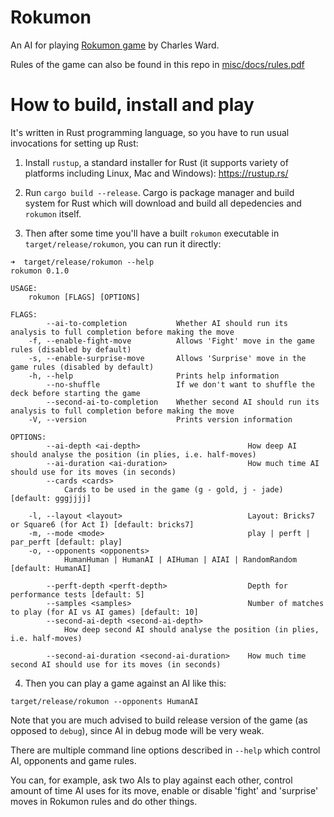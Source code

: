 # Rokumon

An AI for playing [Rokumon game](https://boardgamegeek.com/thread/2380440/wip-rokumon-2020-9-card-design-contest-contest-rea) by Charles Ward.

Rules of the game can also be found in this repo in [misc/docs/rules.pdf](misc/docs/rules.pdf)

# How to build, install and play

It's written in Rust programming language, so you have to run usual invocations for setting up Rust:

1. Install `rustup`, a standard installer for Rust (it supports variety of platforms including Linux, Mac and Windows):
https://rustup.rs/

2. Run `cargo build --release`. Cargo is package manager and build system for Rust which will download and build all depedencies and `rokumon` itself.

3. Then after some time you'll have a built `rokumon` executable in `target/release/rokumon`, you can run it directly:

```
➜  target/release/rokumon --help
rokumon 0.1.0

USAGE:
    rokumon [FLAGS] [OPTIONS]

FLAGS:
        --ai-to-completion           Whether AI should run its analysis to full completion before making the move
    -f, --enable-fight-move          Allows 'Fight' move in the game rules (disabled by default)
    -s, --enable-surprise-move       Allows 'Surprise' move in the game rules (disabled by default)
    -h, --help                       Prints help information
        --no-shuffle                 If we don't want to shuffle the deck before starting the game
        --second-ai-to-completion    Whether second AI should run its analysis to full completion before making the move
    -V, --version                    Prints version information

OPTIONS:
        --ai-depth <ai-depth>                        How deep AI should analyse the position (in plies, i.e. half-moves)
        --ai-duration <ai-duration>                  How much time AI should use for its moves (in seconds)
        --cards <cards>
            Cards to be used in the game (g - gold, j - jade) [default: gggjjjj]

    -l, --layout <layout>                            Layout: Bricks7 or Square6 (for Act I) [default: bricks7]
    -m, --mode <mode>                                play | perft | par_perft [default: play]
    -o, --opponents <opponents>
            HumanHuman | HumanAI | AIHuman | AIAI | RandomRandom [default: HumanAI]

        --perft-depth <perft-depth>                  Depth for performance tests [default: 5]
        --samples <samples>                          Number of matches to play (for AI vs AI games) [default: 10]
        --second-ai-depth <second-ai-depth>
            How deep second AI should analyse the position (in plies, i.e. half-moves)

        --second-ai-duration <second-ai-duration>    How much time second AI should use for its moves (in seconds)
```

4. Then you can play a game against an AI like this:

```
target/release/rokumon --opponents HumanAI
```

Note that you are much advised to build release version of the game (as opposed to `debug`), since AI in debug mode will be very weak.

There are multiple command line options described in `--help` which control AI, opponents and game rules.

You can, for example, ask two AIs to play against each other, control amount of time AI uses for its move, enable or disable 'fight' and 'surprise' moves in Rokumon rules and do other things.
